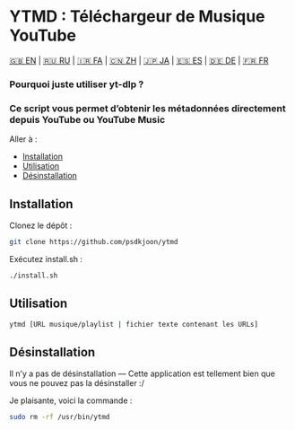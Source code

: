 # YTMD : Téléchargeur de Musique YouTube

[🇬🇧 EN](#README.md) | [🇷🇺 RU](#README.ru.md) | [🇮🇷 FA](#README.fa.md) | [🇨🇳 ZH](#README.zh.md) | [🇯🇵 JA](#README.jp.md) | [🇪🇸 ES](#README.es.md) | [🇩🇪 DE](#README.de.md) | [🇫🇷 FR](#README.fr.md)

### Pourquoi juste utiliser yt-dlp ?
### Ce script vous permet d’obtenir les métadonnées directement depuis YouTube ou YouTube Music

Aller à :

- [Installation](#installation)
- [Utilisation](#Utilisation)
- [Désinstallation](#Utilisation)

## Installation

Clonez le dépôt :
```bash
git clone https://github.com/psdkjoon/ytmd
```
Exécutez install.sh :
```bash
./install.sh
```
## Utilisation
```bash
ytmd [URL musique/playlist | fichier texte contenant les URLs]
```
## Désinstallation

Il n’y a pas de désinstallation — Cette application est tellement bien que vous ne pouvez pas la désinstaller :/

Je plaisante, voici la commande :
```bash
sudo rm -rf /usr/bin/ytmd
```
